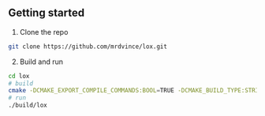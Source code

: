 ## Getting started

1. Clone the repo

```bash
git clone https://github.com/mrdvince/lox.git
```

2. Build and run

```bash
cd lox
# build
cmake -DCMAKE_EXPORT_COMPILE_COMMANDS:BOOL=TRUE -DCMAKE_BUILD_TYPE:STRING=Debug -DCMAKE_C_COMPILER:FILEPATH=/usr/bin/clang -DCMAKE_CXX_COMPILER:FILEPATH=/usr/bin/clang++ -S/Users/vince/Projects/lox -Bbuild -G "Unix Makefiles"
# run
./build/lox
```
